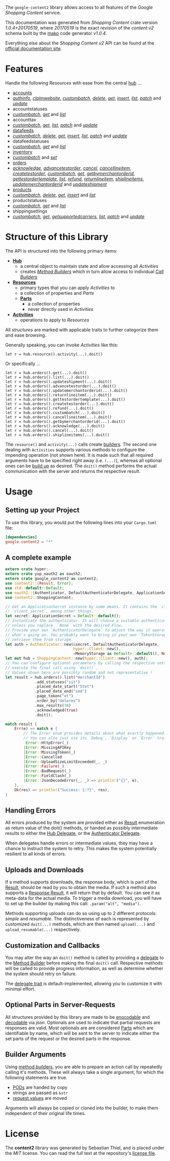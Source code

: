 <!---
DO NOT EDIT !
This file was generated automatically from 'src/mako/api/README.md.mako'
DO NOT EDIT !
-->
The `google-content2` library allows access to all features of the *Google Shopping Content* service.

This documentation was generated from *Shopping Content* crate version *1.0.4+20170519*, where *20170519* is the exact revision of the *content:v2* schema built by the [mako](http://www.makotemplates.org/) code generator *v1.0.4*.

Everything else about the *Shopping Content* *v2* API can be found at the
[official documentation site](https://developers.google.com/shopping-content).
# Features

Handle the following *Resources* with ease from the central [hub](https://docs.rs/google-content2/1.0.4+20170519/google_content2/struct.ShoppingContent.html) ... 

* [accounts](https://docs.rs/google-content2/1.0.4+20170519/google_content2/struct.Account.html)
 * [*authinfo*](https://docs.rs/google-content2/1.0.4+20170519/google_content2/struct.AccountAuthinfoCall.html), [*claimwebsite*](https://docs.rs/google-content2/1.0.4+20170519/google_content2/struct.AccountClaimwebsiteCall.html), [*custombatch*](https://docs.rs/google-content2/1.0.4+20170519/google_content2/struct.AccountCustombatchCall.html), [*delete*](https://docs.rs/google-content2/1.0.4+20170519/google_content2/struct.AccountDeleteCall.html), [*get*](https://docs.rs/google-content2/1.0.4+20170519/google_content2/struct.AccountGetCall.html), [*insert*](https://docs.rs/google-content2/1.0.4+20170519/google_content2/struct.AccountInsertCall.html), [*list*](https://docs.rs/google-content2/1.0.4+20170519/google_content2/struct.AccountListCall.html), [*patch*](https://docs.rs/google-content2/1.0.4+20170519/google_content2/struct.AccountPatchCall.html) and [*update*](https://docs.rs/google-content2/1.0.4+20170519/google_content2/struct.AccountUpdateCall.html)
* accountstatuses
 * [*custombatch*](https://docs.rs/google-content2/1.0.4+20170519/google_content2/struct.AccountstatuseCustombatchCall.html), [*get*](https://docs.rs/google-content2/1.0.4+20170519/google_content2/struct.AccountstatuseGetCall.html) and [*list*](https://docs.rs/google-content2/1.0.4+20170519/google_content2/struct.AccountstatuseListCall.html)
* accounttax
 * [*custombatch*](https://docs.rs/google-content2/1.0.4+20170519/google_content2/struct.AccounttaxCustombatchCall.html), [*get*](https://docs.rs/google-content2/1.0.4+20170519/google_content2/struct.AccounttaxGetCall.html), [*list*](https://docs.rs/google-content2/1.0.4+20170519/google_content2/struct.AccounttaxListCall.html), [*patch*](https://docs.rs/google-content2/1.0.4+20170519/google_content2/struct.AccounttaxPatchCall.html) and [*update*](https://docs.rs/google-content2/1.0.4+20170519/google_content2/struct.AccounttaxUpdateCall.html)
* [datafeeds](https://docs.rs/google-content2/1.0.4+20170519/google_content2/struct.Datafeed.html)
 * [*custombatch*](https://docs.rs/google-content2/1.0.4+20170519/google_content2/struct.DatafeedCustombatchCall.html), [*delete*](https://docs.rs/google-content2/1.0.4+20170519/google_content2/struct.DatafeedDeleteCall.html), [*get*](https://docs.rs/google-content2/1.0.4+20170519/google_content2/struct.DatafeedGetCall.html), [*insert*](https://docs.rs/google-content2/1.0.4+20170519/google_content2/struct.DatafeedInsertCall.html), [*list*](https://docs.rs/google-content2/1.0.4+20170519/google_content2/struct.DatafeedListCall.html), [*patch*](https://docs.rs/google-content2/1.0.4+20170519/google_content2/struct.DatafeedPatchCall.html) and [*update*](https://docs.rs/google-content2/1.0.4+20170519/google_content2/struct.DatafeedUpdateCall.html)
* datafeedstatuses
 * [*custombatch*](https://docs.rs/google-content2/1.0.4+20170519/google_content2/struct.DatafeedstatuseCustombatchCall.html), [*get*](https://docs.rs/google-content2/1.0.4+20170519/google_content2/struct.DatafeedstatuseGetCall.html) and [*list*](https://docs.rs/google-content2/1.0.4+20170519/google_content2/struct.DatafeedstatuseListCall.html)
* [inventory](https://docs.rs/google-content2/1.0.4+20170519/google_content2/struct.Inventory.html)
 * [*custombatch*](https://docs.rs/google-content2/1.0.4+20170519/google_content2/struct.InventoryCustombatchCall.html) and [*set*](https://docs.rs/google-content2/1.0.4+20170519/google_content2/struct.InventorySetCall.html)
* [orders](https://docs.rs/google-content2/1.0.4+20170519/google_content2/struct.Order.html)
 * [*acknowledge*](https://docs.rs/google-content2/1.0.4+20170519/google_content2/struct.OrderAcknowledgeCall.html), [*advancetestorder*](https://docs.rs/google-content2/1.0.4+20170519/google_content2/struct.OrderAdvancetestorderCall.html), [*cancel*](https://docs.rs/google-content2/1.0.4+20170519/google_content2/struct.OrderCancelCall.html), [*cancellineitem*](https://docs.rs/google-content2/1.0.4+20170519/google_content2/struct.OrderCancellineitemCall.html), [*createtestorder*](https://docs.rs/google-content2/1.0.4+20170519/google_content2/struct.OrderCreatetestorderCall.html), [*custombatch*](https://docs.rs/google-content2/1.0.4+20170519/google_content2/struct.OrderCustombatchCall.html), [*get*](https://docs.rs/google-content2/1.0.4+20170519/google_content2/struct.OrderGetCall.html), [*getbymerchantorderid*](https://docs.rs/google-content2/1.0.4+20170519/google_content2/struct.OrderGetbymerchantorderidCall.html), [*gettestordertemplate*](https://docs.rs/google-content2/1.0.4+20170519/google_content2/struct.OrderGettestordertemplateCall.html), [*list*](https://docs.rs/google-content2/1.0.4+20170519/google_content2/struct.OrderListCall.html), [*refund*](https://docs.rs/google-content2/1.0.4+20170519/google_content2/struct.OrderRefundCall.html), [*returnlineitem*](https://docs.rs/google-content2/1.0.4+20170519/google_content2/struct.OrderReturnlineitemCall.html), [*shiplineitems*](https://docs.rs/google-content2/1.0.4+20170519/google_content2/struct.OrderShiplineitemCall.html), [*updatemerchantorderid*](https://docs.rs/google-content2/1.0.4+20170519/google_content2/struct.OrderUpdatemerchantorderidCall.html) and [*updateshipment*](https://docs.rs/google-content2/1.0.4+20170519/google_content2/struct.OrderUpdateshipmentCall.html)
* [products](https://docs.rs/google-content2/1.0.4+20170519/google_content2/struct.Product.html)
 * [*custombatch*](https://docs.rs/google-content2/1.0.4+20170519/google_content2/struct.ProductCustombatchCall.html), [*delete*](https://docs.rs/google-content2/1.0.4+20170519/google_content2/struct.ProductDeleteCall.html), [*get*](https://docs.rs/google-content2/1.0.4+20170519/google_content2/struct.ProductGetCall.html), [*insert*](https://docs.rs/google-content2/1.0.4+20170519/google_content2/struct.ProductInsertCall.html) and [*list*](https://docs.rs/google-content2/1.0.4+20170519/google_content2/struct.ProductListCall.html)
* productstatuses
 * [*custombatch*](https://docs.rs/google-content2/1.0.4+20170519/google_content2/struct.ProductstatuseCustombatchCall.html), [*get*](https://docs.rs/google-content2/1.0.4+20170519/google_content2/struct.ProductstatuseGetCall.html) and [*list*](https://docs.rs/google-content2/1.0.4+20170519/google_content2/struct.ProductstatuseListCall.html)
* shippingsettings
 * [*custombatch*](https://docs.rs/google-content2/1.0.4+20170519/google_content2/struct.ShippingsettingCustombatchCall.html), [*get*](https://docs.rs/google-content2/1.0.4+20170519/google_content2/struct.ShippingsettingGetCall.html), [*getsupportedcarriers*](https://docs.rs/google-content2/1.0.4+20170519/google_content2/struct.ShippingsettingGetsupportedcarrierCall.html), [*list*](https://docs.rs/google-content2/1.0.4+20170519/google_content2/struct.ShippingsettingListCall.html), [*patch*](https://docs.rs/google-content2/1.0.4+20170519/google_content2/struct.ShippingsettingPatchCall.html) and [*update*](https://docs.rs/google-content2/1.0.4+20170519/google_content2/struct.ShippingsettingUpdateCall.html)




# Structure of this Library

The API is structured into the following primary items:

* **[Hub](https://docs.rs/google-content2/1.0.4+20170519/google_content2/struct.ShoppingContent.html)**
    * a central object to maintain state and allow accessing all *Activities*
    * creates [*Method Builders*](https://docs.rs/google-content2/1.0.4+20170519/google_content2/trait.MethodsBuilder.html) which in turn
      allow access to individual [*Call Builders*](https://docs.rs/google-content2/1.0.4+20170519/google_content2/trait.CallBuilder.html)
* **[Resources](https://docs.rs/google-content2/1.0.4+20170519/google_content2/trait.Resource.html)**
    * primary types that you can apply *Activities* to
    * a collection of properties and *Parts*
    * **[Parts](https://docs.rs/google-content2/1.0.4+20170519/google_content2/trait.Part.html)**
        * a collection of properties
        * never directly used in *Activities*
* **[Activities](https://docs.rs/google-content2/1.0.4+20170519/google_content2/trait.CallBuilder.html)**
    * operations to apply to *Resources*

All *structures* are marked with applicable traits to further categorize them and ease browsing.

Generally speaking, you can invoke *Activities* like this:

```Rust,ignore
let r = hub.resource().activity(...).doit()
```

Or specifically ...

```ignore
let r = hub.orders().get(...).doit()
let r = hub.orders().list(...).doit()
let r = hub.orders().updateshipment(...).doit()
let r = hub.orders().advancetestorder(...).doit()
let r = hub.orders().updatemerchantorderid(...).doit()
let r = hub.orders().returnlineitem(...).doit()
let r = hub.orders().gettestordertemplate(...).doit()
let r = hub.orders().createtestorder(...).doit()
let r = hub.orders().refund(...).doit()
let r = hub.orders().custombatch(...).doit()
let r = hub.orders().cancellineitem(...).doit()
let r = hub.orders().getbymerchantorderid(...).doit()
let r = hub.orders().acknowledge(...).doit()
let r = hub.orders().cancel(...).doit()
let r = hub.orders().shiplineitems(...).doit()
```

The `resource()` and `activity(...)` calls create [builders][builder-pattern]. The second one dealing with `Activities` 
supports various methods to configure the impending operation (not shown here). It is made such that all required arguments have to be 
specified right away (i.e. `(...)`), whereas all optional ones can be [build up][builder-pattern] as desired.
The `doit()` method performs the actual communication with the server and returns the respective result.

# Usage

## Setting up your Project

To use this library, you would put the following lines into your `Cargo.toml` file:

```toml
[dependencies]
google-content2 = "*"
```

## A complete example

```Rust
extern crate hyper;
extern crate yup_oauth2 as oauth2;
extern crate google_content2 as content2;
use content2::{Result, Error};
use std::default::Default;
use oauth2::{Authenticator, DefaultAuthenticatorDelegate, ApplicationSecret, MemoryStorage};
use content2::ShoppingContent;

// Get an ApplicationSecret instance by some means. It contains the `client_id` and 
// `client_secret`, among other things.
let secret: ApplicationSecret = Default::default();
// Instantiate the authenticator. It will choose a suitable authentication flow for you, 
// unless you replace  `None` with the desired Flow.
// Provide your own `AuthenticatorDelegate` to adjust the way it operates and get feedback about 
// what's going on. You probably want to bring in your own `TokenStorage` to persist tokens and
// retrieve them from storage.
let auth = Authenticator::new(&secret, DefaultAuthenticatorDelegate,
                              hyper::Client::new(),
                              <MemoryStorage as Default>::default(), None);
let mut hub = ShoppingContent::new(hyper::Client::new(), auth);
// You can configure optional parameters by calling the respective setters at will, and
// execute the final call using `doit()`.
// Values shown here are possibly random and not representative !
let result = hub.orders().list("merchantId")
             .add_statuses("sit")
             .placed_date_start("Stet")
             .placed_date_end("sed")
             .page_token("et")
             .order_by("dolores")
             .max_results(38)
             .acknowledged(true)
             .doit();

match result {
    Err(e) => match e {
        // The Error enum provides details about what exactly happened.
        // You can also just use its `Debug`, `Display` or `Error` traits
         Error::HttpError(_)
        |Error::MissingAPIKey
        |Error::MissingToken(_)
        |Error::Cancelled
        |Error::UploadSizeLimitExceeded(_, _)
        |Error::Failure(_)
        |Error::BadRequest(_)
        |Error::FieldClash(_)
        |Error::JsonDecodeError(_, _) => println!("{}", e),
    },
    Ok(res) => println!("Success: {:?}", res),
}

```
## Handling Errors

All errors produced by the system are provided either as [Result](https://docs.rs/google-content2/1.0.4+20170519/google_content2/enum.Result.html) enumeration as return value of 
the doit() methods, or handed as possibly intermediate results to either the 
[Hub Delegate](https://docs.rs/google-content2/1.0.4+20170519/google_content2/trait.Delegate.html), or the [Authenticator Delegate](https://docs.rs/yup-oauth2/*/yup_oauth2/trait.AuthenticatorDelegate.html).

When delegates handle errors or intermediate values, they may have a chance to instruct the system to retry. This 
makes the system potentially resilient to all kinds of errors.

## Uploads and Downloads
If a method supports downloads, the response body, which is part of the [Result](https://docs.rs/google-content2/1.0.4+20170519/google_content2/enum.Result.html), should be
read by you to obtain the media.
If such a method also supports a [Response Result](https://docs.rs/google-content2/1.0.4+20170519/google_content2/trait.ResponseResult.html), it will return that by default.
You can see it as meta-data for the actual media. To trigger a media download, you will have to set up the builder by making
this call: `.param("alt", "media")`.

Methods supporting uploads can do so using up to 2 different protocols: 
*simple* and *resumable*. The distinctiveness of each is represented by customized 
`doit(...)` methods, which are then named `upload(...)` and `upload_resumable(...)` respectively.

## Customization and Callbacks

You may alter the way an `doit()` method is called by providing a [delegate](https://docs.rs/google-content2/1.0.4+20170519/google_content2/trait.Delegate.html) to the 
[Method Builder](https://docs.rs/google-content2/1.0.4+20170519/google_content2/trait.CallBuilder.html) before making the final `doit()` call. 
Respective methods will be called to provide progress information, as well as determine whether the system should 
retry on failure.

The [delegate trait](https://docs.rs/google-content2/1.0.4+20170519/google_content2/trait.Delegate.html) is default-implemented, allowing you to customize it with minimal effort.

## Optional Parts in Server-Requests

All structures provided by this library are made to be [enocodable](https://docs.rs/google-content2/1.0.4+20170519/google_content2/trait.RequestValue.html) and 
[decodable](https://docs.rs/google-content2/1.0.4+20170519/google_content2/trait.ResponseResult.html) via *json*. Optionals are used to indicate that partial requests are responses 
are valid.
Most optionals are are considered [Parts](https://docs.rs/google-content2/1.0.4+20170519/google_content2/trait.Part.html) which are identifiable by name, which will be sent to 
the server to indicate either the set parts of the request or the desired parts in the response.

## Builder Arguments

Using [method builders](https://docs.rs/google-content2/1.0.4+20170519/google_content2/trait.CallBuilder.html), you are able to prepare an action call by repeatedly calling it's methods.
These will always take a single argument, for which the following statements are true.

* [PODs][wiki-pod] are handed by copy
* strings are passed as `&str`
* [request values](https://docs.rs/google-content2/1.0.4+20170519/google_content2/trait.RequestValue.html) are moved

Arguments will always be copied or cloned into the builder, to make them independent of their original life times.

[wiki-pod]: http://en.wikipedia.org/wiki/Plain_old_data_structure
[builder-pattern]: http://en.wikipedia.org/wiki/Builder_pattern
[google-go-api]: https://github.com/google/google-api-go-client

# License
The **content2** library was generated by Sebastian Thiel, and is placed 
under the *MIT* license.
You can read the full text at the repository's [license file][repo-license].

[repo-license]: https://github.com/Byron/google-apis-rsblob/master/LICENSE.md
